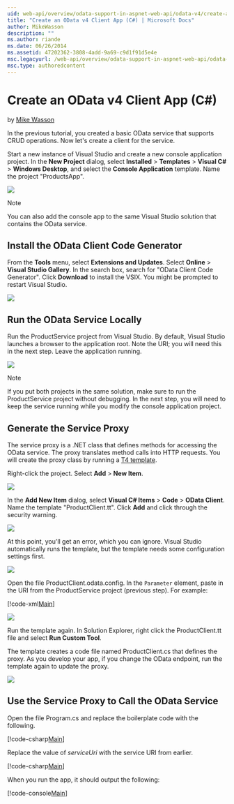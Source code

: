```yaml
---
uid: web-api/overview/odata-support-in-aspnet-web-api/odata-v4/create-an-odata-v4-client-app
title: "Create an OData v4 Client App (C#) | Microsoft Docs"
author: MikeWasson
description: ""
ms.author: riande
ms.date: 06/26/2014
ms.assetid: 47202362-3808-4add-9a69-c9d1f91d5e4e
msc.legacyurl: /web-api/overview/odata-support-in-aspnet-web-api/odata-v4/create-an-odata-v4-client-app
msc.type: authoredcontent
---
```

# Create an OData v4 Client App (C#)

by [Mike Wasson](https://github.com/MikeWasson)

In the previous tutorial, you created a basic OData service that supports CRUD operations. Now let's create a client for the service.

Start a new instance of Visual Studio and create a new console application project. In the **New Project** dialog, select **Installed** &gt; **Templates** &gt; **Visual C#** &gt; **Windows Desktop**, and select the **Console Application** template. Name the project &quot;ProductsApp&quot;.

![](create-an-odata-v4-client-app/_static/image1.png)

> [!NOTE]
> You can also add the console app to the same Visual Studio solution that contains the OData service.


## Install the OData Client Code Generator

From the **Tools** menu, select **Extensions and Updates**. Select **Online** &gt; **Visual Studio Gallery**. In the search box, search for &quot;OData Client Code Generator&quot;. Click **Download** to install the VSIX. You might be prompted to restart Visual Studio.

[![](create-an-odata-v4-client-app/_static/image3.png)](create-an-odata-v4-client-app/_static/image2.png)

## Run the OData Service Locally

Run the ProductService project from Visual Studio. By default, Visual Studio launches a browser to the application root. Note the URI; you will need this in the next step. Leave the application running.

![](create-an-odata-v4-client-app/_static/image4.png)

> [!NOTE]
> If you put both projects in the same solution, make sure to run the ProductService project without debugging. In the next step, you will need to keep the service running while you modify the console application project.


## Generate the Service Proxy

The service proxy is a .NET class that defines methods for accessing the OData service. The proxy translates method calls into HTTP requests. You will create the proxy class by running a [T4 template](https://msdn.microsoft.com/library/bb126445.aspx).

Right-click the project. Select **Add** &gt; **New Item**.

![](create-an-odata-v4-client-app/_static/image5.png)

In the **Add New Item** dialog, select **Visual C# Items** &gt; **Code** &gt; **OData Client**. Name the template &quot;ProductClient.tt&quot;. Click **Add** and click through the security warning.

[![](create-an-odata-v4-client-app/_static/image7.png)](create-an-odata-v4-client-app/_static/image6.png)

At this point, you'll get an error, which you can ignore. Visual Studio automatically runs the template, but the template needs some configuration settings first.

[![](create-an-odata-v4-client-app/_static/image9.png)](create-an-odata-v4-client-app/_static/image8.png)

Open the file ProductClient.odata.config. In the `Parameter` element, paste in the URI from the ProductService project (previous step). For example:

[!code-xml[Main](create-an-odata-v4-client-app/samples/sample1.xml)]

[![](create-an-odata-v4-client-app/_static/image11.png)](create-an-odata-v4-client-app/_static/image10.png)

Run the template again. In Solution Explorer, right click the ProductClient.tt file and select **Run Custom Tool**.

The template creates a code file named ProductClient.cs that defines the proxy. As you develop your app, if you change the OData endpoint, run the template again to update the proxy.

![](create-an-odata-v4-client-app/_static/image12.png)

## Use the Service Proxy to Call the OData Service

Open the file Program.cs and replace the boilerplate code with the following.

[!code-csharp[Main](create-an-odata-v4-client-app/samples/sample2.cs)]

Replace the value of *serviceUri* with the service URI from earlier.

[!code-csharp[Main](create-an-odata-v4-client-app/samples/sample3.cs)]

When you run the app, it should output the following:

[!code-console[Main](create-an-odata-v4-client-app/samples/sample4.cmd)]
